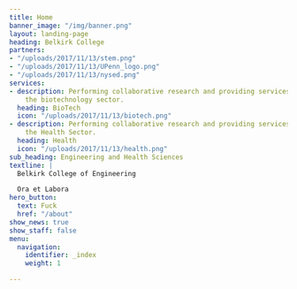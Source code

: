 ```yaml
---
title: Home
banner_image: "/img/banner.png"
layout: landing-page
heading: Belkirk College
partners:
- "/uploads/2017/11/13/stem.png"
- "/uploads/2017/11/13/UPenn_logo.png"
- "/uploads/2017/11/13/nysed.png"
services:
- description: Performing collaborative research and providing services to support
    the biotechnology sector.
  heading: BioTech
  icon: "/uploads/2017/11/13/biotech.png"
- description: Performing collaborative research and providing services to support
    the Health Sector.
  heading: Health
  icon: "/uploads/2017/11/13/health.png"
sub_heading: Engineering and Health Sciences
textline: |
  Belkirk College of Engineering

  Ora et Labora
hero_button:
  text: Fuck
  href: "/about"
show_news: true
show_staff: false
menu:
  navigation:
    identifier: _index
    weight: 1

---
```

